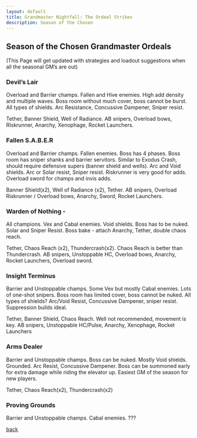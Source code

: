 ```yaml
---
layout: default
title: Grandmaster Nightfall: The Ordeal Strikes
description: Season of the Chosen 
---
```


## Season of the Chosen Grandmaster Ordeals

(This Page will get updated with strategies and loadout suggestions when all the seasonal GM’s are out)


### Devil’s Lair
Overload and Barrier champs. Fallen and Hive enemies. High add density and multiple waves. Boss room without much cover, boss cannot be burst. All types of shields. Arc Resistance, Concussive Dampener, Sniper resist.

Tether, Banner Shield, Well of Radiance.
AB snipers, Overload bows, RIskrunner, Anarchy, Xenophage, Rocket Launchers.


### Fallen S.A.B.E.R
Overload and Barrier champs. Fallen enemies. Boss has 4 phases. Boss room has sniper shanks and barrier servitors. Similar to Exodus Crash, should require defensive supers (banner shield and wells). Arc and Void shields. Arc or Solar resist, Sniper resist. Riskrunner is very good for adds. Overload sword for champs and invis adds.

Banner Shield(x2), Well of Radiance (x2), Tether.
AB snipers, Overload Riskrunner / Overload bows, Anarchy, Sword, Rocket Launchers. 


### Warden of Nothing - 
All champions. Vex and Cabal enemies. Void shields. Boss has to be nuked. Solar and Sniper Resist. Boss bake - attach Anarchy, Tether, double chaos reach.

Tether, Chaos Reach (x2), Thundercrash(x2). Chaos Reach is better than Thundercrash.
AB snipers, Unstoppable HC, Overload bows, Anarchy, Rocket Launchers, Overload sword.

### Insight Terminus 
Barrier and Unstoppable champs. Some Vex but mostly Cabal enemies. Lots of one-shot snipers. Boss room has limited cover, boss cannot be nuked. All types of shields? Arc/Void Resist, Concussive Dampener, sniper resist. Suppression builds ideal.

Tether, Banner Shield, Chaos Reach. Well not recommended, movement is key.
AB snipers, Unstoppable HC/Pulse, Anarchy, Xenophage, Rocket Launchers


### Arms Dealer 
Barrier and Unstoppable champs. Boss can be nuked. Mostly Void shields. Grounded. Arc Resist, Concussive Dampener. Boss can be summoned early for extra damage while riding the elevator up. Easiest GM of the season for new players.

Tether, Chaos Reach(x2), Thundercrash(x2) 


### Proving Grounds 
Barrier and Unstoppable champs. Cabal enemies. ???


[back](./)
